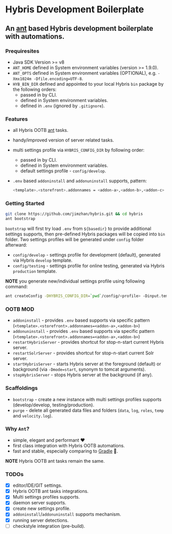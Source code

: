# Hybris Development Boilerplate

## An [ant](http://ant.apache.org/) based Hybris development boilerplate with automations.

### Prequiresites

  - Java SDK Version >= v8
  - `ANT_HOME` defined in System environment variables (version >= 1.9.0).
  - `ANT_OPTS` defined in System environment variables (OPTIONAL), e.g. `-Xmx1024m -Dfile.encoding=UTF-8`.
  - `HYB_BIN_DIR` defined and appointed to your local Hybris `bin` package by the following orders:
    * passed in by CLI.
    * defined in System environment variables.
    * defined in `.env` (ignored by `.gitignore`).

### Features

  - all Hybris OOTB [ant](http://ant.apache.org/) tasks.
  - handy/improved version of server related tasks. 
  - multi settings profile via `HYBRIS_CONFIG_DIR` by following order:
    * passed in by CLI.
    * defined in System environment variables.
    * default settings profile - `config/develop`.
  - `.env` based `addoninstall` and `addonuninstall` supports, pattern:

    ```bash 
    <template>.<storefront>.addonnames = <addon-a>,<addon-b>,<addon-c>
    ```

### Getting Started

  ```bash
  git clone https://github.com/jimzhan/hybris.git && cd hybris
  ant bootstrap
  ```

`bootstrap` will first try load `.env` from `${basedir}` to provide additional settings supports, then pre-defined Hybris packages will be copied into `bin` folder. Two settings profiles will be generated under `config` folder afterward:

* `config/develop` - settings profile for development (default), generated via Hybris `develop` template.
* `config/testing` - settings profile for online testing, generated via Hybris `production` template.

**NOTE** you generate new/individual settings profile using following command:

  ```bash
  ant createConfig -DHYBRIS_CONFIG_DIR=`pwd`/config/<profile> -Dinput.template=<develop|production>
  ```

### OOTB MOD

- `addoninstall` - provides `.env` based supports via specific pattern (`<template>.<storefront>.addonnames=<addon-a>,<addon-b>`)
- `addonuninstall` - provides `.env` based supports via specific pattern (`<template>.<storefront>.addonnames=<addon-a>,<addon-b>`)
- `restartHybrisServer` - provides shortcut for stop-n-start current Hybris server.
- `restartSolrServer` - provides shortcut for stop-n-start current Solr server.
- `startHybrisServer` - starts Hybris server at the foreground (default) or background (via `-Dmode=start`, synonym to tomcat arguments).
- `stopHybrisServer` - stops Hybris server at the background (if any).

### Scaffoldings 

- `bootstrap` - create a new instance with multi settings profiles supports (develop/develop, testing/production).
- `purge` - delete all generated data files and folders (`data`, `log`, `roles`, `temp` and `velocity.log`).


### Why `Ant`?

- simple, elegant and performant :heart:
- first class integration with Hybris OOTB automations.
- fast and stable, especially comparing to [Gradle](https://gradle.org/) :shit:.

**NOTE** Hybris OOTB ant tasks remain the same.


### TODOs
- [x] editor/IDE/GIT settings.
- [x] Hybris OOTB ant tasks integrations.
- [x] Multi settings profiles supports.
- [x] daemon server supports.
- [x] create new settings profile.
- [x] `addoninstall`/`addonuninstall` supports mechanism.
- [x] running server detections.
- [ ] checkstyle integration (pre-build).
